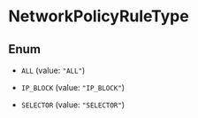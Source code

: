 

# NetworkPolicyRuleType

## Enum


* `ALL` (value: `"ALL"`)

* `IP_BLOCK` (value: `"IP_BLOCK"`)

* `SELECTOR` (value: `"SELECTOR"`)



